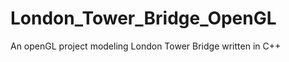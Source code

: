 London_Tower_Bridge_OpenGL
==========================

An openGL project modeling London Tower Bridge written in C++